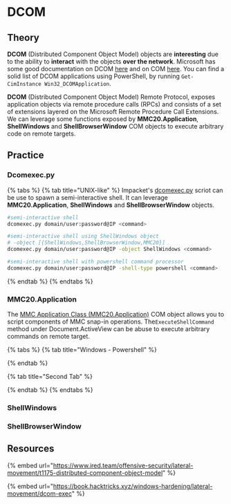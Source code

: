 # DCOM

## Theory

**DCOM** (Distributed Component Object Model) objects are **interesting** due to the ability to **interact** with the objects **over the network**. Microsoft has some good documentation on DCOM [here](https://msdn.microsoft.com/en-us/library/cc226801.aspx) and on COM [here](https://msdn.microsoft.com/en-us/library/windows/desktop/ms694363\(v=vs.85\).aspx). You can find a solid list of DCOM applications using PowerShell, by running `Get-CimInstance Win32_DCOMApplication`.

**DCOM** (Distributed Component Object Model) Remote Protocol, exposes application objects via remote procedure calls (RPCs) and consists of a set of extensions layered on the Microsoft Remote Procedure Call Extensions. We can leverage some functions exposed by **MMC20.Application**, **ShellWindows** and **ShellBrowserWindow** COM objects to execute arbitrary code on remote targets.

## Practice

### Dcomexec.py

{% tabs %}
{% tab title="UNIX-like" %}
Impacket's [dcomexec.py](https://github.com/fortra/impacket/blob/master/examples/dcomexec.py) scriot can be use to spawn a semi-interactive shell. It can leverage **MMC20.Application**, **ShellWindows** and **ShellBrowserWindow** objects.

```bash
#semi-interactive shell
dcomexec.py domain/user:password@IP <command>

#semi-interactive shell using ShellWindows object
# -object [{ShellWindows,ShellBrowserWindow,MMC20}]
dcomexec.py domain/user:password@IP -object ShellWindows <command>

#semi-interactive shell with powershell command processor
dcomexec.py domain/user:password@IP -shell-type powershell <command> 
```
{% endtab %}
{% endtabs %}

### MMC20.Application

The [MMC Application Class (MMC20.Application)](https://technet.microsoft.com/en-us/library/cc181199.aspx) COM object allows you to script components of MMC snap-in operations. The`ExecuteShellCommand`  method under Document.ActiveView can be abuse to execute arbitrary commands on remote target.

{% tabs %}
{% tab title="Windows - Powershell" %}

{% endtab %}

{% tab title="Second Tab" %}

{% endtab %}
{% endtabs %}

### ShellWindows&#x20;

### ShellBrowserWindow

## Resources



{% embed url="https://www.ired.team/offensive-security/lateral-movement/t1175-distributed-component-object-model" %}

{% embed url="https://book.hacktricks.xyz/windows-hardening/lateral-movement/dcom-exec" %}
